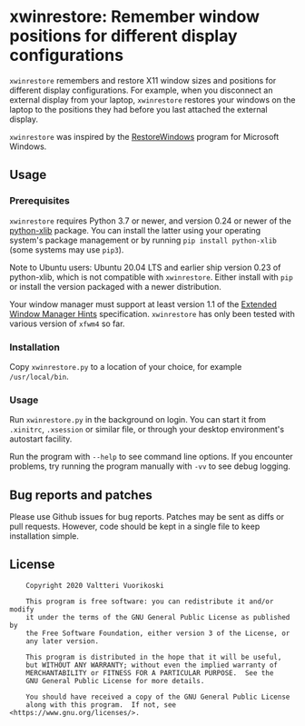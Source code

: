 # xwinrestore: Remember window positions for different display configurations

`xwinrestore` remembers and restore X11 window sizes and positions for
different display configurations. For example, when you disconnect an external
display from your laptop, `xwinrestore` restores your windows on the laptop
to the positions they had before you last attached the external display.

`xwinrestore` was inspired by the [RestoreWindows](https://github.com/gurrhack/RestoreWindows)
program for Microsoft Windows.

## Usage

### Prerequisites

`xwinrestore` requires Python 3.7 or newer, and version 0.24 or newer of the
[python-xlib](https://github.com/python-xlib/python-xlib) package. You can
install the latter using your operating system's package management or by
running `pip install python-xlib` (some systems may use `pip3`).

Note to Ubuntu users: Ubuntu 20.04 LTS and earlier ship version 0.23 of
python-xlib, which is not compatible with `xwinrestore`. Either install with `pip` or
install the version packaged with a newer distribution.

Your window manager must support at least version 1.1 of the
[Extended Window Manager Hints](https://specifications.freedesktop.org/wm-spec/wm-spec-latest.html)
specification. `xwinrestore` has only been tested with various version of `xfwm4`
so far.

### Installation

Copy `xwinrestore.py` to a location of your choice, for example `/usr/local/bin`.

### Usage

Run `xwinrestore.py` in the background on login. You can start it from
`.xinitrc`, `.xsession` or similar file, or through your desktop
environment's autostart facility.

Run the program with `--help` to see command line options. If you encounter problems,
try running the program manually with `-vv` to see debug logging.

## Bug reports and patches

Please use Github issues for bug reports. Patches may be sent as diffs or pull requests.
However, code should be kept in a single file to keep installation simple.

## License

```
    Copyright 2020 Valtteri Vuorikoski

    This program is free software: you can redistribute it and/or modify
    it under the terms of the GNU General Public License as published by
    the Free Software Foundation, either version 3 of the License, or
    any later version.

    This program is distributed in the hope that it will be useful,
    but WITHOUT ANY WARRANTY; without even the implied warranty of
    MERCHANTABILITY or FITNESS FOR A PARTICULAR PURPOSE.  See the
    GNU General Public License for more details.

    You should have received a copy of the GNU General Public License
    along with this program.  If not, see <https://www.gnu.org/licenses/>.
```
